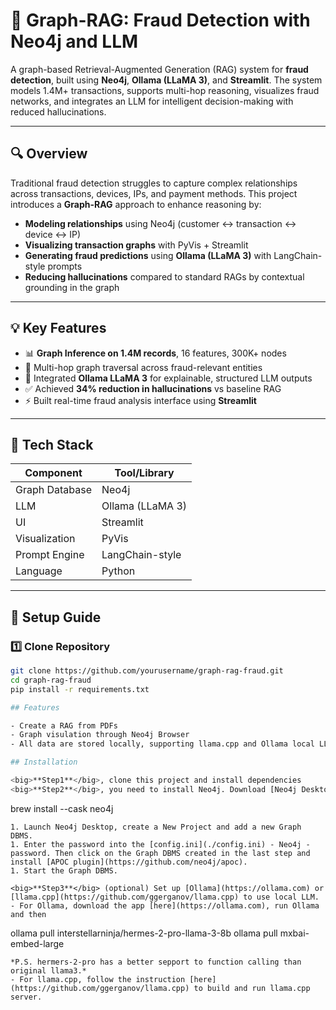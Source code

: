 
# 🚨 Graph-RAG: Fraud Detection with Neo4j and LLM

A graph-based Retrieval-Augmented Generation (RAG) system for **fraud detection**, built using **Neo4j**, **Ollama (LLaMA 3)**, and **Streamlit**. The system models 1.4M+ transactions, supports multi-hop reasoning, visualizes fraud networks, and integrates an LLM for intelligent decision-making with reduced hallucinations.

---

## 🔍 Overview

Traditional fraud detection struggles to capture complex relationships across transactions, devices, IPs, and payment methods. This project introduces a **Graph-RAG** approach to enhance reasoning by:

- **Modeling relationships** using Neo4j (customer ↔ transaction ↔ device ↔ IP)
- **Visualizing transaction graphs** with PyVis + Streamlit
- **Generating fraud predictions** using **Ollama (LLaMA 3)** with LangChain-style prompts
- **Reducing hallucinations** compared to standard RAGs by contextual grounding in the graph

---

## 💡 Key Features

- 📊 **Graph Inference on 1.4M records**, 16 features, 300K+ nodes
- 🔁 Multi-hop graph traversal across fraud-relevant entities
- 🧠 Integrated **Ollama LLaMA 3** for explainable, structured LLM outputs
- ✅ Achieved **34% reduction in hallucinations** vs baseline RAG
- ⚡ Built real-time fraud analysis interface using **Streamlit**

---

## 🧰 Tech Stack

| Component      | Tool/Library        |
|----------------|---------------------|
| Graph Database | Neo4j               |
| LLM            | Ollama (LLaMA 3)    |
| UI             | Streamlit           |
| Visualization  | PyVis               |
| Prompt Engine  | LangChain-style     |
| Language       | Python              |

---

## 🚀 Setup Guide

### 1️⃣ Clone Repository

```bash
git clone https://github.com/yourusername/graph-rag-fraud.git
cd graph-rag-fraud
pip install -r requirements.txt

## Features

- Create a RAG from PDFs
- Graph visulation through Neo4j Browser
- All data are stored locally, supporting llama.cpp and Ollama local LLM

## Installation

<big>**Step1**</big>, clone this project and install dependencies
<big>**Step2**</big>, you need to install Neo4j. Download [Neo4j Desktop](https://neo4j.com/download/) or Mac can install with homebrew
 ```
 brew install --cask neo4j
 ```
 1. Launch Neo4j Desktop, create a New Project and add a new Graph DBMS.
 1. Enter the password into the [config.ini](./config.ini) - Neo4j - password. Then click on the Graph DBMS created in the last step and install [APOC plugin](https://github.com/neo4j/apoc).
 1. Start the Graph DBMS.

<big>**Step3**</big> (optional) Set up [Ollama](https://ollama.com) or [llama.cpp](https://github.com/ggerganov/llama.cpp) to use local LLM.
 - For Ollama, download the app [here](https://ollama.com), run Ollama and then
 ```
 ollama pull interstellarninja/hermes-2-pro-llama-3-8b
 ollama pull mxbai-embed-large
 ```
 *P.S. hermers-2-pro has a better sepport to function calling than original llama3.*
 - For llama.cpp, follow the instruction [here](https://github.com/ggerganov/llama.cpp) to build and run llama.cpp server.


